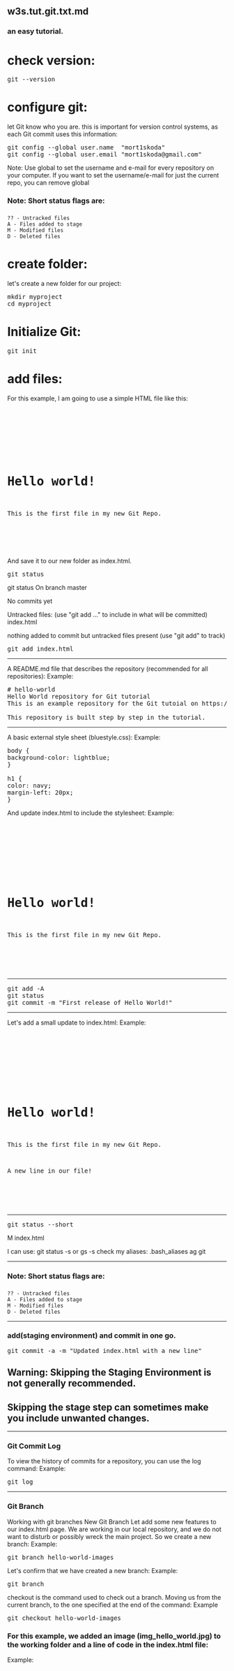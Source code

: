 ## w3s.tut.git.txt.md
### an easy tutorial.


check version:
==============
<pre>
git --version
</pre>


configure git:
==============
let Git know who you are.
this is important for version control systems,
as each Git commit uses this information:

<pre>
git config --global user.name  "mort1skoda"
git config --global user.email "mort1skoda@gmail.com"
</pre>

Note: Use global to set the username and e-mail for every repository on your computer.
If you want to set the username/e-mail for just the current repo, you can remove global



### Note: Short status flags are:
###
    ?? - Untracked files
    A - Files added to stage
    M - Modified files
    D - Deleted files



create folder:
==========
let's create a new folder for our project:
<pre>
mkdir myproject
cd myproject
</pre>

Initialize Git:
=
<pre>
git init
</pre>

add files:
=
For this example, I am going to use a simple HTML file like this:
<pre>
<!DOCTYPE html>
<html>
<head>
<title>Hello World!</title>
</head>
<body>

<h1>Hello world!</h1>
<p>This is the first file in my new Git Repo.</p>

</body>
</html>
</pre>

And save it to our new folder as index.html.

<pre>
git status
</pre>

git status
On branch master

No commits yet

Untracked files:
  (use "git add ..." to include in what will be committed)
    index.html

nothing added to commit but untracked files present (use "git add" to track)

<pre>
git add index.html
</pre>


---

A README.md file that describes the repository (recommended for all repositories):
Example:
<pre>
# hello-world
Hello World repository for Git tutorial
This is an example repository for the Git tutoial on https://www.w3schools.com

This repository is built step by step in the tutorial.
</pre>

---

A basic external style sheet (bluestyle.css):
Example:
<pre>
body {
background-color: lightblue;
}

h1 {
color: navy;
margin-left: 20px;
}
</pre>


And update index.html to include the stylesheet:
Example:
<pre>
<!DOCTYPE html>
<html>
<head>
<title>Hello World!</title>
<link rel="stylesheet" href="bluestyle.css">
</head>
<body>

<h1>Hello world!</h1>
<p>This is the first file in my new Git Repo.</p>

</body>
</html>
</pre>

---

<pre>
git add -A
git status
git commit -m "First release of Hello World!"
</pre>

---

Let's add a small update to index.html:
Example:
<pre>
<!DOCTYPE html>
<html>
<head>
<title>Hello World!</title>
<link rel="stylesheet" href="bluestyle.css">
</head>
<body>

<h1>Hello world!</h1>
<p>This is the first file in my new Git Repo.</p>
<p>A new line in our file!</p>

</body>
</html>
</pre>

---

<pre>
git status --short
</pre>
   M index.html

I can use: git status -s  or
gs -s
  check my aliases: .bash_aliases
ag git

---

### Note: Short status flags are:
###
    ?? - Untracked files
    A - Files added to stage
    M - Modified files
    D - Deleted files

---

### add(staging environment) and commit in one go.
<pre>
git commit -a -m "Updated index.html with a new line"
</pre>

## Warning: Skipping the Staging Environment is not generally recommended.

## Skipping the stage step can sometimes make you include unwanted changes.

---

### Git Commit Log
To view the history of commits for a repository, you can use the log command:
Example:
<pre>
git log
</pre>

---

### Git Branch
Working with git branches
New Git Branch
Let add some new features to our index.html page.
We are working in our local repository, and we do not want to disturb or possibly wreck the main project.
So we create a new branch:
Example:
<pre>
git branch hello-world-images
</pre>

Let's confirm that we have created a new branch:
Example:
<pre>
git branch
</pre>



checkout is the command used to check out a branch. Moving us from the current branch, to the one specified at the end of the command:
Example
<pre>
git checkout hello-world-images
</pre>


### For this example, we added an image (img_hello_world.jpg) to the working folder and a line of code in the index.html file:
Example:
<pre>
<!DOCTYPE html>
<html>
<head>
<title>Hello World!</title>
<link rel="stylesheet" href="bluestyle.css">
</head>
<body>

<h1>Hello world!</h1>
<div><img src="img_hello_world.jpg" alt="Hello World from Space"
style="width:100%;max-width:960px"></div>
<p>This is the first file in my new Git Repo.</p>
<p>A new line in our file!</p>

</body>
</html>
</pre>


### So let's go through what happens here:

    There are changes to our index.html, but the file is not staged for commit
    img_hello_world.jpg is not tracked

So we need to add both files to the Staging Environment for this branch:
Example
<pre>
git add -A
</pre>



<pre>
git status
</pre>



### We are happy with our changes. So we will commit them to the branch:
Example:
<pre>
git commit -m "Added image to Hello World"
</pre>




### Note:

    Using the -b option on checkout will create a new branch, and move to it, if it does not exist

---


<pre>
ls
</pre>

We can see the new file img_hello_world.jpg, and if we open the html file, we can see the code has been altered. All is as it should be.
Now, let's see what happens when we change branch to master
Example:
<pre>
git checkout master
</pre>



### The new image is not a part of this branch. List the files in the current directory again:

    Example:

<pre>
ls
</pre>

README.md  bluestyle.css  index.html
img_hello_world.jpg is no longer there! And if we open the html file, we can see the code reverted to what it was before the alteration.
See how easy it is to work with branches? And how this allows you to work on different things?




